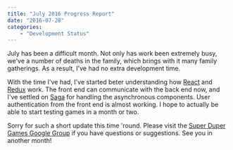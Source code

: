 ```yaml
---
title: "July 2016 Progress Report"
date: "2016-07-28"
categories:
    - "Development Status"
---
```


July has been a difficult month. Not only has work been extremely busy, we've a number of deaths in the family, which brings with it many family gatherings. As a result, I've had no extra development time.

With the time I've had, I've started beter understanding how [React](https://facebook.github.io/react/) and [Redux](http://redux.js.org/) work. The front end can communicate with the back end now, and I've settled on [Saga](https://yelouafi.github.io/redux-saga/docs/introduction/index.html) for handling the asynchronous components. User authentication from the front end is almost working. I hope to actually be able to start testing games in a month or two.

Sorry for such a short update this time 'round. Please visit the [Super Duper Games Google Group](https://groups.google.com/forum/#!forum/superdupergames) if you have questions or suggestions. See you in another month!
